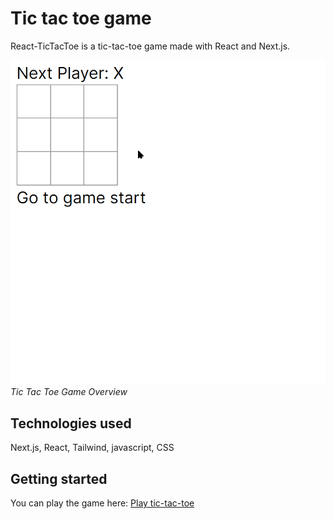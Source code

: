 # Tic tac toe game
React-TicTacToe is a tic-tac-toe game made with React and Next.js.

![Tic_Tac_Toe_Game](Tic_Tac_Toe-showcase.gif)
_Tic Tac Toe Game Overview_

## Technologies used
Next.js, React, Tailwind, javascript, CSS

## Getting started
You can play the game here: [Play tic-tac-toe](https://react-tic-tac-toe-l192.vercel.app/)

